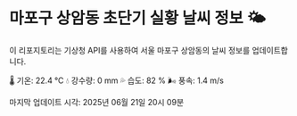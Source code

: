 
# 마포구 상암동 초단기 실황 날씨 정보 🌤️

이 리포지토리는 기상청 API를 사용하여 서울 마포구 상암동의 날씨 정보를 업데이트합니다. 

🌡️ 기온: 22.4 ℃
💧 강수량: 0 mm
💦 습도: 82 %
🌬️ 풍속: 1.4 m/s

마지막 업데이트 시각: 2025년 06월 21일 20시 09분    
